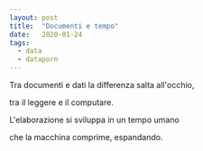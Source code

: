 ```yaml
---
layout: post
title:  "Documenti e tempo"
date:   2020-01-24
tags:
  - data
  - dataporn
---
```


Tra documenti e dati la differenza salta all'occhio,

tra il leggere e il computare.

L'elaborazione si sviluppa in un tempo umano

che la macchina comprime, espandando.

